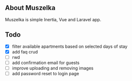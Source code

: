 ## About Muszelka

Muszelka is simple Inertia, Vue and Laravel app.

## Todo

- [x] filter available apartments based on selected days of stay
- [x] add faq crud
- [ ] rwd
- [ ] add confirmation email for guests
- [ ] improve uploading and removing images
- [ ] add password reset to login page
